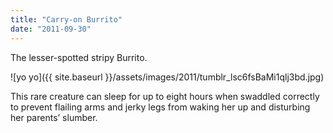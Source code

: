 ```yaml
---
title: "Carry-on Burrito"
date: "2011-09-30"
---
```


The lesser-spotted stripy Burrito.

![yo yo]({{ site.baseurl }}/assets/images/2011/tumblr_lsc6fsBaMi1qlj3bd.jpg)

This rare creature can sleep for up to eight hours when swaddled correctly to prevent flailing arms and jerky legs from waking her up and disturbing her parents’ slumber.
